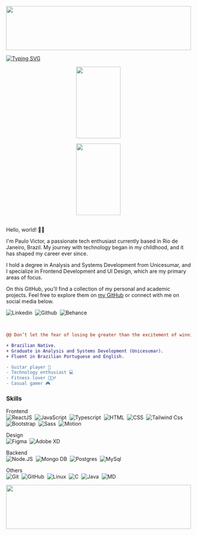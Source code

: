 <img width=100% height="120" src="https://capsule-render.vercel.app/api?type=waving&color=707CFF&height=120&section=header&fontSize=30&fontColor=fff&animation=twinkling&fontAlignY=35"/>

[![Typing SVG](https://readme-typing-svg.demolab.com?font=Poppins&weight=500&size=35&pause=1000&color=fff&background=000000CC&center=true&vCenter=true&width=1000&lines=Análise+e+Desenvolvimento+de+Sistemas;Frontend+Developer;UI+Design)](https://git.io/typing-svg)

<div align="center">  
  <picture>
    <source
      srcset="https://github-readme-stats.vercel.app/api?username=paulopbi&show_icons=true&hide_border=true&bg_color=00000000&&theme=catppuccin_mocha#gh-dark-mode-only"
      media="(prefers-color-scheme: dark)"
    />
    <source
      srcset="https://github-readme-stats.vercel.app/api?username=paulopbi&show_icons=true&theme=catppuccin_latte#gh-light-mode-only"
      media="(prefers-color-scheme: light)"
    />
    <img src="https://github-readme-stats.vercel.app/api?username=paulopbi&show_icons=true" width="49%" height="195" />
</picture>

<picture>
  <source
    srcset="https://github-readme-stats.vercel.app/api/top-langs/?username=paulopbi&show_icons=true&bg_color=00000000&hide_progress=true&hide_border=true&theme=catppuccin_mocha#gh-dark-mode-only"
    media="(prefers-color-scheme: dark)"
  />

  <source
    srcset="https://github-readme-stats.vercel.app/api/top-langs/?username=paulopbi&show_icons=true&hide_progress=true&theme=catppuccin_latte#gh-light-mode-only"
    media="(prefers-color-scheme: light)"
  />
  
<img width="49%" height="195" src="https://github-readme-stats.vercel.app/api/top-langs/?username=paulopbi&layout=compact&hide_border=true&hide_progress=true" />
</picture>
</div>

<br>

Hello, world! 👋🏾

I'm Paulo Victor, a passionate tech enthusiast currently based in Rio de Janeiro, Brazil. My journey with technology began in my childhood, and it has shaped my career ever since.

I hold a degree in Analysis and Systems Development from Unicesumar, and I specialize in Frontend Development and UI Design, which are my primary areas of focus.

On this GitHub, you'll find a collection of my personal and academic projects. Feel free to explore them on <a href="https://github.com/paulopbi?tab=repositories">my GitHub</a> or connect with me on social media below.

![Linkedin](https://img.shields.io/badge/-linkedIn-0D1117?style=for-the-badge&logo=linkedIn&logoColor=blue&labelColor=0D1117)&nbsp;
![Github](https://img.shields.io/badge/-github-0D1117?style=for-the-badge&logo=github&logoColor=white&labelColor=0D1117)&nbsp;
![Behance](https://img.shields.io/badge/-behance-0D1117?style=for-the-badge&logo=behance&logoColor=blue&labelColor=0D1117)&nbsp;

<br>

```diff
@@ Don’t let the fear of losing be greater than the excitement of winning. - Robert Kiyosaki @@

+ Brazilian Native.
+ Graduate in Analysis and Systems Development (Unicesumar).
+ Fluent in Brazilian Portuguese and English.

- Guitar player 🎸
- Technology enthusiast 💻
- Fitness lover 🏋🏾‍♂️
- Casual gamer 🎮
```

### Skills
<!--Frontend-->
Frontend <br>
![ReactJS](https://img.shields.io/badge/-React-0D1117?style=for-the-badge&logo=react&labelColor=0D1117&textColor=0D1117)&nbsp;
![JavaScript](https://img.shields.io/badge/-JavaScript-0D1117?style=for-the-badge&logo=javascript&labelColor=0D1117&textColor=0D1117)&nbsp;
![Typescript](https://img.shields.io/badge/-Typescript-0D1117?style=for-the-badge&logo=typescript&labelColor=0D1117&textColor=0D1117)&nbsp;
![HTML](https://img.shields.io/badge/-html5-0D1117?style=for-the-badge&logo=html5&logoColor=orange&labelColor=0D1117)&nbsp; 
![CSS](https://img.shields.io/badge/-CSS-0D1117?style=for-the-badge&logo=CSS3&logoColor=1572B6&labelColor=0D1117)&nbsp;
![Tailwind Css](https://img.shields.io/badge/Tailwind_CSS-0D1117?style=for-the-badge&logo=tailwind-css&logoColor=38B2AC)&nbsp;
![Bootstrap](https://img.shields.io/badge/Bootstrap-0D1117?style=for-the-badge&logo=bootstrap&logoColor=CC6699)&nbsp;
![Sass](https://img.shields.io/badge/Sass-0D1117?style=for-the-badge&logo=sass&logoColor=CC6699)&nbsp;
![Motion](https://img.shields.io/badge/Motion-0D1117?style=for-the-badge&logo=framer&logoColor=FFF312)&nbsp;

<!--Design-->
Design <br>
![Figma](https://img.shields.io/badge/-figma-0D1117?style=for-the-badge&logo=figma&labelColor=0D1117)&nbsp;
![Adobe XD](https://img.shields.io/badge/-adobexd-0D1117?style=for-the-badge&logo=adobexd&labelColor=0D1117)&nbsp;

<!--Backend-->
Backend <br>
![Node.JS](https://img.shields.io/badge/-Node.JS-0D1117?style=for-the-badge&logo=node.js&labelColor=0D1117&textColor=0D1117)&nbsp;
![Mongo DB](https://img.shields.io/badge/-Mongo_DB-0D1117?style=for-the-badge&logo=mongodb&labelColor=0D1117&textColor=0D1117)&nbsp;
![Postgres](https://img.shields.io/badge/-Postgres-0D1117?style=for-the-badge&logo=postgresql&labelColor=0D1117&textColor=0D1117)&nbsp;
![MySql](https://img.shields.io/badge/-MySql-0D1117?style=for-the-badge&logo=mysql&labelColor=0D1117&textColor=0D1117)&nbsp;

<!--Others-->
Others <br>
![Git](https://img.shields.io/badge/-Git-0D1117?style=for-the-badge&logo=Git&labelColor=0D1117)&nbsp;
![GitHub](https://img.shields.io/badge/-GitHub-0D1117?style=for-the-badge&logo=github&labelColor=0D1117)&nbsp;
![Linux](https://img.shields.io/badge/-Linux-0D1117?style=for-the-badge&logo=linux&labelColor=0D1117)&nbsp;
![C](https://img.shields.io/badge/-C-0D1117?style=for-the-badge&logo=c&labelColor=Blue)&nbsp;
![Java](https://img.shields.io/badge/Java-0D1117?style=for-the-badge&logo=openjdk&logoColor=orange)&nbsp;
![MD](https://img.shields.io/badge/-Markdown-0D1117?style=for-the-badge&logo=markdown&labelColor=0D1117)

<img width="100%" height="120" src="https://capsule-render.vercel.app/api?type=waving&color=707CFF&height=120&section=footer"/>
